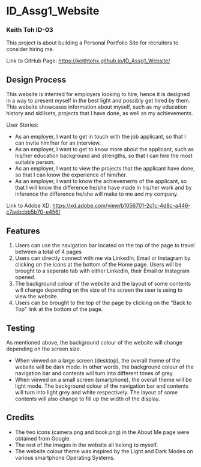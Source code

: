 # ID_Assg1_Website
### Keith Toh ID-03
This project is about building a Personal Portfolio Site for recruiters to consider hiring me. 

Link to GitHub Page: https://keithtohx.github.io/ID_Assg1_Website/

## Design Process
This website is intented for employers looking to hire, hence it is designed in a way to present myself in the best light and possibly get hired by them. This website showcases information about myself, such as my education history and skillsets, projects that I have done, as well as my achievements.

User Stories:
* As an employer, I want to get in touch with the job applicant, so that I can invite him/her for an interview.
* As an employer, I want to get to know more about the applicant, such as his/her education background and strengths, so that I can hire the most suitable person.
* As an employer, I want to view the projects that the applicant have done, so that I can know the experience of him/her.
* As an employer, I want to know the achievements of the applicant, so that I will know the difference he/she have made in his/her work and by inference the difference he/she will make to me and my company.

Link to Adobe XD: https://xd.adobe.com/view/b1056701-2c1c-4d8c-a446-c7aebcbb5b70-e456/ 

## Features
1. Users can use the navigation bar located on the top of the page to travel between a total of 4 pages
2. Users can directly connect with me via LinkedIn, Email or Instagram by clicking on the icons at the bottom of the Home page. Users will be brought to a seperate tab with either LinkedIn, their Email or Instagram opened.
3. The background colour of the website and the layout of some contents will change depending on the size of the screen the user is using to view the website. 
4. Users can be brought to the top of the page by clicking on the "Back to Top" link at the bottom of the page.

## Testing
As mentioned above, the background colour of the website will change depending on the screen size.
* When viewed on a large screen (desktop), the overall theme of the website will be dark mode. In other words, the background colour of the navigation bar and contents will turn into different tones of grey.
* When viewed on a small screen (smartphone), the overall theme will be light mode. The background colour of the navigation bar and contents will turn into light grey and white respectively. The layout of some contents will also change to fill up the width of the display. 

## Credits
* The two icons (camera.png and book.png) in the About Me page were obtained from Google.
* The rest of the images in the website all belong to myself.
* The website colour theme was inspired by the Light and Dark Modes on various smartphone Operating Systems.